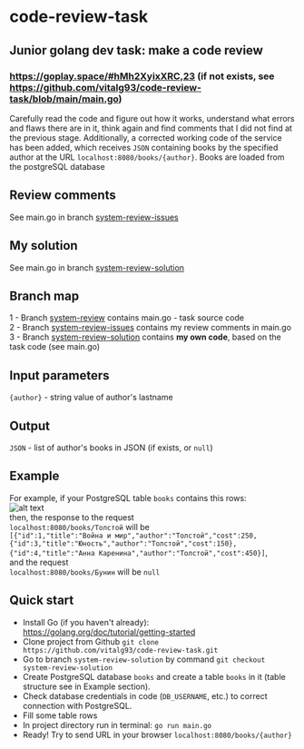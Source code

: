 # code-review-task
## Junior golang dev task: make a code review
### https://goplay.space/#hMh2XyixXRC,23 (if not exists, see https://github.com/vitalg93/code-review-task/blob/main/main.go)

Carefully read the code and figure out how it works, understand what errors and flaws there are in it, think again and find comments that I did not find at the previous stage. Additionally, a corrected working code of the service has been added, which receives `JSON` containing books by the specified author at the URL `localhost:8080/books/{author}`. Books are loaded from the postgreSQL database

## Review comments
See main.go in branch [system-review-issues](https://github.com/vitalg93/code-review-task/tree/system-review-issues)

## My solution
See main.go in branch [system-review-solution](https://github.com/vitalg93/code-review-task/tree/system-review-solution)

## Branch map
1 - Branch [system-review](https://github.com/vitalg93/code-review-task/tree/system-review) contains main.go - task source code    
2 - Branch [system-review-issues](https://github.com/vitalg93/code-review-task/tree/system-review-issues) contains my review comments in main.go    
3 - Branch [system-review-solution](https://github.com/vitalg93/code-review-task/tree/system-review-solution) contains **my own code**, based on the task code (see main.go)

## Input parameters
`{author}` - string value of author's lastname

## Output
`JSON` - list of author's books in JSON (if exists, or `null`)

## Example
For example, if your PostgreSQL table `books` contains this rows:      
![alt text](https://raw.githubusercontent.com/vitalg93/hello-world/main/db_books.jpg "Example of books list")    
then, the response to the request   
`localhost:8080/books/Толстой` will be    
```[{"id":1,"title":"Война и мир","author":"Толстой","cost":250,{"id":3,"title":"Юность","author":"Толстой","cost":150},{"id":4,"title":"Анна Каренина","author":"Толстой","cost":450}]```,   
and the request    
`localhost:8080/books/Бунин` will be `null`

## Quick start
+ Install Go (if you haven't already): https://golang.org/doc/tutorial/getting-started
+ Clone project from Github `git clone https://github.com/vitalg93/code-review-task.git`
+ Go to branch `system-review-solution` by command `git checkout system-review-solution`
+ Create PostgreSQL database `books` and create a table `books` in it (table structure see in Example section). 
+ Check database credentials in code (`DB_USERNAME`, etc.) to correct connection with PostgreSQL.
+ Fill some table rows
+ In project directory run in terminal: `go run main.go`
+ Ready! Try to send URL in your browser `localhost:8080/books/{author}`